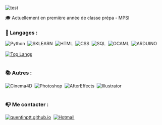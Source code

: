 ![test](https://i.imgur.com/Uhi4Nx5.jpg)

🎓 Actuellement en première année de classe prépa - MPSI

### 🤖 Langages :
![Python](https://img.shields.io/badge/-Python-3776AB?style=for-the-badge&logo=Python&logoColor=white)
&nbsp;![SKLEARN](https://img.shields.io/badge/-SkLearn-F7931E?style=for-the-badge&logo=scikit-learn&logoColor=white)
&nbsp;![HTML](https://img.shields.io/badge/-HTML-E15622?style=for-the-badge&logo=HTML5&logoColor=white)
&nbsp;![CSS](https://img.shields.io/badge/-CSS-1B7FDE?style=for-the-badge&logo=CSS3&logoColor=white)
&nbsp;![SQL](https://img.shields.io/badge/-SQL-652d90?style=for-the-badge&logo=MySQL&logoColor=white)
&nbsp;![OCAML](https://img.shields.io/badge/-OCAML-ec690c?style=for-the-badge&logo=OCAML&logoColor=white)
&nbsp;![ARDUINO](https://img.shields.io/badge/-ARDUINO-0f8b91?style=for-the-badge&logo=ARDUINO&logoColor=white)
&nbsp; &nbsp; 
<br><br>
[![Top Langs](https://github-readme-stats.vercel.app/api/top-langs/?username=quentinptt)](https://github.com/anuraghazra/github-readme-stats)
<br><br>
###  📚 Autres :
![Cinema4D](https://img.shields.io/badge/-Cinema4D-011A6A?style=for-the-badge&logo=CINEMA-4D&logoColor=white)
&nbsp;![Photoshop](https://img.shields.io/badge/-Photoshop-31A8FF?style=for-the-badge&logo=Adobe-Photoshop&logoColor=white)
&nbsp;![AfterEffects](https://img.shields.io/badge/-AfterEffects-652d90?style=for-the-badge&logo=Adobe-After-Effects&logoColor=white)
&nbsp;![Illustrator](https://img.shields.io/badge/-Illustrator-FF9A00?style=for-the-badge&logo=Adobe-Illustrator&logoColor=white)
&nbsp; &nbsp; 
<br><br>
### 📭 Me contacter :
[![quentinptt.github.io](https://img.shields.io/badge/-QUENTINPTT-000000?style=for-the-badge&logo=react&logoColor=white)](https://quentinptt.github.io)
&nbsp;[![Hotmail](https://img.shields.io/badge/-OUTLOOK-0072C6?style=for-the-badge&logo=microsoft&logoColor=white)](mailto:quentin.abo@hotmail.com)
<br><br>

